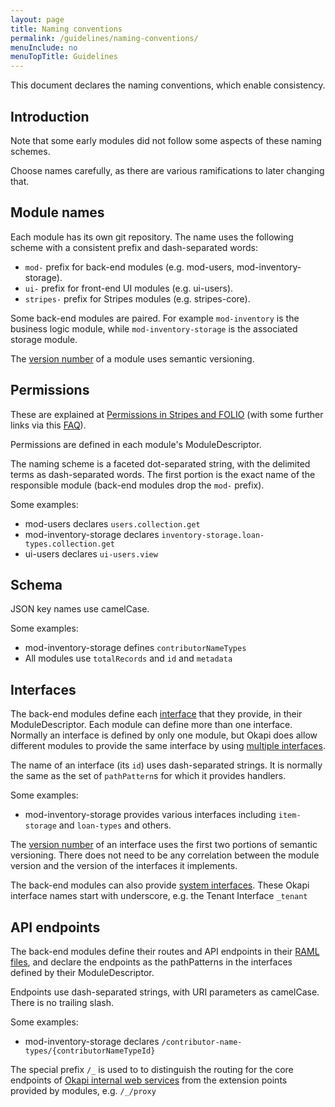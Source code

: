 ```yaml
---
layout: page
title: Naming conventions
permalink: /guidelines/naming-conventions/
menuInclude: no
menuTopTitle: Guidelines
---
```


This document declares the naming conventions, which enable consistency.

## Introduction

Note that some early modules did not follow some aspects of these naming schemes.

Choose names carefully, as there are various ramifications to later changing that.

## Module names

Each module has its own git repository. The name uses the following scheme with a consistent prefix and dash-separated words:

* `mod-` prefix for back-end modules (e.g. mod-users, mod-inventory-storage).
* `ui-` prefix for front-end UI modules (e.g. ui-users).
* `stripes-` prefix for Stripes modules (e.g. stripes-core).

Some back-end modules are paired. For example `mod-inventory` is the business logic module, while `mod-inventory-storage` is the associated storage module.

The [version number](/guidelines/contributing/#version-numbers) of a module uses semantic versioning.

## Permissions

These are explained at [Permissions in Stripes and FOLIO](https://github.com/folio-org/stripes-core/blob/master/doc/permissions.md) (with some further links via this [FAQ](/faqs/explain-permissions-system/)).

Permissions are defined in each module's ModuleDescriptor.

The naming scheme is a faceted dot-separated string, with the delimited terms as dash-separated words.
The first portion is the exact name of the responsible module (back-end modules drop the `mod-` prefix).

Some examples:

* mod-users declares `users.collection.get`
* mod-inventory-storage declares `inventory-storage.loan-types.collection.get`
* ui-users declares `ui-users.view`

## Schema

JSON key names use camelCase.

Some examples:

* mod-inventory-storage defines `contributorNameTypes`
* All modules use `totalRecords` and `id` and `metadata`

## Interfaces

The back-end modules define each
[interface](https://github.com/folio-org/okapi/blob/master/doc/guide.md#architecture)
that they provide, in their ModuleDescriptor.
Each module can define more than one interface.
Normally an interface is defined by only one module, but Okapi does allow different modules to provide the same interface by using
[multiple interfaces](https://github.com/folio-org/okapi/blob/master/doc/guide.md#multiple-interfaces).

The name of an interface (its `id`) uses dash-separated strings.
It is normally the same as the set of `pathPattern`s for which it provides handlers.

Some examples:

* mod-inventory-storage provides various interfaces including `item-storage` and `loan-types` and others.

The [version number](/guidelines/contributing/#version-numbers) of an interface uses the first two portions of semantic versioning.
There does not need to be any correlation between the module version and the version of the interfaces it implements.

The back-end modules can also provide
[system interfaces](https://github.com/folio-org/okapi/blob/master/doc/guide.md#system-interfaces).
These Okapi interface names start with underscore, e.g. the Tenant Interface `_tenant`

## API endpoints

The back-end modules define their routes and API endpoints in their [RAML files](/reference/api/),
and declare the endpoints as the pathPatterns in the interfaces defined by their ModuleDescriptor.

Endpoints use dash-separated strings, with URI parameters as camelCase.
There is no trailing slash.

Some examples:

* mod-inventory-storage declares `/contributor-name-types/{contributorNameTypeId}`

The special prefix `/_` is used to to distinguish the routing for the core endpoints of
[Okapi internal web services](https://github.com/folio-org/okapi/blob/master/doc/guide.md#okapis-own-web-services)
from the extension points provided by modules, e.g. `/_/proxy`

